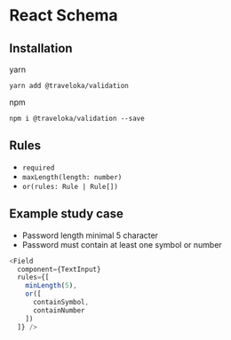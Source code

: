 # React Schema

## Installation
yarn
```
yarn add @traveloka/validation
```
npm
```
npm i @traveloka/validation --save
```


## Rules
- `required`
- `maxLength(length: number)`
- `or(rules: Rule | Rule[])`


## Example study case
- Password length minimal 5 character
- Password must contain at least one symbol or number

```typescript
<Field
  component={TextInput}
  rules={[
    minLength(5),
    or([
      containSymbol,
      containNumber
    ])
  ]} />
```
